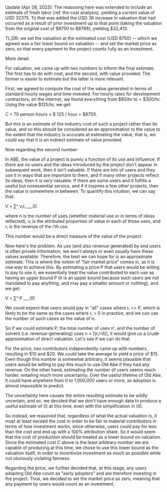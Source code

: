 Update (Apr 28, 2023): The reasoning here was extended to include an estimate of fresh labor (ref. the cost analysis), yielding a current value of USD 32375. To that was added the USD 38 increase in valuation that had occurred as a result of prior investment up to that point (taking the valuation from the original cost of $8750 to $8788), yielding $32,413.

TL;DR: we set the valuation at the estimated cost (USD 8750) -- which we agreed was a fair lower bound on valuation -- and set the market price as zero, so that every payment to the project counts fully as an investment.

More detail:

For valuation, we came up with two numbers to inform the final estimate. The first has to do with cost, and the second, with value provided. The former is easier to estimate but the latter is more relevant.

First, we agreed to compute the cost of the value generated in terms of standard hourly wages and time invested. For hourly rates for development contractors, on the internet, we found everything from $80/hr to > $300/hr. Using the value $125/hr, we get:

C = 70 person hours × $ 125 / hour = $8750.

But this is an estimate of the industry cost of such a project rather than its value, and so this should be considered as an approximation to the value to the extent that the industry is accurate at estimating the value, that is, we could say that it is an indirect estimate of value provided.

Now regarding the second number:

In ABE, the value of a project is purely a function of its use and influence. If there are no users and the ideas introduced by the project don't appear in subsequent work, then it isn't valuable. If there are lots of users and they use it in ways that are important to them, and if many other projects reflect its ideas, then it is very valuable. If there are some users and it fulfills a useful but nonessential service, and if it inspires a few other projects, then the value is somewhere in between. To quantify this intuition, we can say that:

V = ∑ⁿ vᵢrᵢ   ___(I)

where n is the number of uses (whether material use or in terms of ideas reflected), vᵢ is the attributed proportion of value in each of those uses, and rᵢ is the revenue of the i'th use.

This number would be a direct measure of the value of the project.

Now here's the problem. As use (and also revenue generated) by end users is often private information, we won't always or even usually have these values available. Therefore, the best we can hope for is an approximate estimate. This is where the notion of "fair market price" comes in, as it is one way to achieve this. By estimating a price P that users would be willing to pay to use it, we essentially treat the value contributed to each use as having an upper bound P (it is an upper bound because such users are not mandated to pay anything, and may pay a smaller amount or nothing), and we get:

V = ∑ⁿ P   ___(II)

We could expect that users would pay in "all" cases where rᵢ >> P, which is likely to be the same as the cases where rᵢ > 0 in practice, and we can use the number of such cases as the value of n.

So if we could estimate P, the total number of uses n', and the number of solvent (i.e. revenue-generating) uses n = |{rᵢ>0}|, it would give us a crude approximation of direct valuation. Let's see if we can do that.

For the price, two contributors independently came up with numbers, resulting in $10 and $20. We could take the average to yield a price of $15. Even though this number is somewhat arbitrary, it seems plausible that users would be willing to pay this much to use Old Abe if they had any revenue. On the other hand, estimating the number of users seems much harder, entailing much more uncertainty. Over the useful lifetime of Old Abe, it could have anywhere from 0 to 1,000,000 users or more, as adoption is almost impossible to predict.

The uncertainty here causes the entire resulting estimate to be wildly uncertain, and so, we decided that we don't have enough data to produce a useful estimate of (I) at this time, even with the simplification in (II).

So instead, we reasoned that, regardless of what the actual valuation is, it must at least exceed the cost in order to be fair to material contributors in terms of how investment works, since otherwise, users could pay for less than the cost and end up with a 100% attribution share. So it would seem that the cost of production should be treated as a lower bound on valuation. Since the estimated cost C above is the least arbitrary number we are capable of producing at this time, we chose to use this lower bound as the valuation itself, in order to incentivize investment as much as possible while not obviously violating fairness.

Regarding the price, we further decided that, at this stage, any users adopting Old Abe count as "early adopters" and are therefore investing in the project. Thus, we decided to set the market price as zero, meaning that any payment by users would count as an investment.
